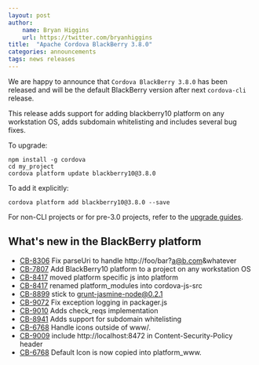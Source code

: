 ```yaml
---
layout: post
author:
    name: Bryan Higgins
    url: https://twitter.com/bryanhiggins
title:  "Apache Cordova BlackBerry 3.8.0"
categories: announcements
tags: news releases
---
```

We are happy to announce that `Cordova BlackBerry 3.8.0` has been released and will be the
default BlackBerry version after next `cordova-cli` release.

This release adds support for adding blackberry10 platform on any workstation OS, adds subdomain whitelisting and includes several bug fixes.

To upgrade:

    npm install -g cordova
    cd my_project
    cordova platform update blackberry10@3.8.0

To add it explicitly:

    cordova platform add blackberry10@3.8.0 --save

For non-CLI projects or for pre-3.0 projects, refer to the [upgrade guides](http://cordova.apache.org/docs/en/edge/guide_platforms_index.md.html).

<!--more-->
## What's new in the BlackBerry platform
* [CB-8306](https://issues.apache.org/jira/browse/CB-8306) Fix parseUri to handle http://foo/bar?a@b.com&whatever
* [CB-7807](https://issues.apache.org/jira/browse/CB-7807) Add BlackBerry10 platform to a project on any workstation OS
* [CB-8417](https://issues.apache.org/jira/browse/CB-8417) moved platform specific js into platform
* [CB-8417](https://issues.apache.org/jira/browse/CB-8417) renamed platform_modules into cordova-js-src
* [CB-8899](https://issues.apache.org/jira/browse/CB-8899) stick to grunt-jasmine-node@0.2.1
* [CB-9072](https://issues.apache.org/jira/browse/CB-9072) Fix exception logging in packager.js
* [CB-9010](https://issues.apache.org/jira/browse/CB-9010) Adds check_reqs implementation
* [CB-8941](https://issues.apache.org/jira/browse/CB-8941) Adds support for subdomain whitelisting
* [CB-6768](https://issues.apache.org/jira/browse/CB-6768) Handle icons outside of www/.
* [CB-9009](https://issues.apache.org/jira/browse/CB-9009) include http://localhost:8472 in Content-Security-Policy header
* [CB-6768](https://issues.apache.org/jira/browse/CB-6768) Default Icon is now copied into platform_www.

